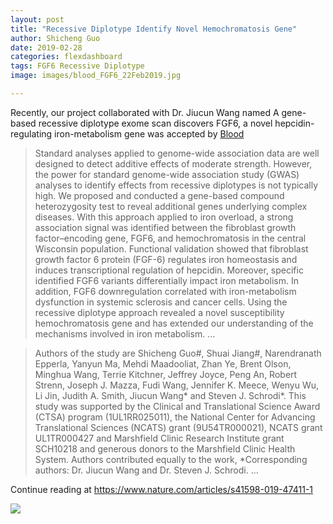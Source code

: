 ```yaml
---
layout: post
title: "Recessive Diplotype Identify Novel Hemochromatosis Gene"
author: Shicheng Guo
date: 2019-02-28
categories: flexdashboard
tags: FGF6 Recessive Diplotype
image: images/blood_FGF6_22Feb2019.jpg

---
```


Recently, our project collaborated with Dr. Jiucun Wang named A gene-based recessive diplotype exome scan discovers FGF6, a novel hepcidin-regulating iron-metabolism gene was accepted by [Blood](http://www.bloodjournal.org/content/133/17/1888.abstract?sso-checked=true)

> Standard analyses applied to genome-wide association data are well designed to detect additive effects of moderate strength. However, the power for standard genome-wide association study (GWAS) analyses to identify effects from recessive diplotypes is not typically high. We proposed and conducted a gene-based compound heterozygosity test to reveal additional genes underlying complex diseases. With this approach applied to iron overload, a strong association signal was identified between the fibroblast growth factor–encoding gene, FGF6, and hemochromatosis in the central Wisconsin population. Functional validation showed that fibroblast growth factor 6 protein (FGF-6) regulates iron homeostasis and induces transcriptional regulation of hepcidin. Moreover, specific identified FGF6 variants differentially impact iron metabolism. In addition, FGF6 downregulation correlated with iron-metabolism dysfunction in systemic sclerosis and cancer cells. Using the recessive diplotype approach revealed a novel susceptibility hemochromatosis gene and has extended our understanding of the mechanisms involved in iron metabolism.
> ...

> Authors of the study are Shicheng Guo#, Shuai Jiang#, Narendranath Epperla, Yanyun Ma, Mehdi Maadooliat, Zhan Ye, Brent Olson, Minghua Wang, Terrie Kitchner, Jeffrey Joyce, Peng An, Robert Strenn, Joseph J. Mazza, Fudi Wang, Jennifer K. Meece, Wenyu Wu, Li Jin, Judith A. Smith, Jiucun Wang* and Steven J. Schrodi*. This study was supported by the Clinical and Translational Science Award (CTSA) program (1UL1RR025011), the National Center for Advancing Translational Sciences (NCATS) grant (9U54TR000021), NCATS grant UL1TR000427 and Marshfield Clinic Research Institute grant SCH10218 and generous donors to the Marshfield Clinic Health System. Authors contributed equally to the work, *Corresponding authors: Dr. Jiucun Wang and Dr. Steven J. Schrodi.
> ...

Continue reading at  https://www.nature.com/articles/s41598-019-47411-1

![](http://www.bloodjournal.org/content/bloodjournal/133/17/1888/F1.medium.gif)
